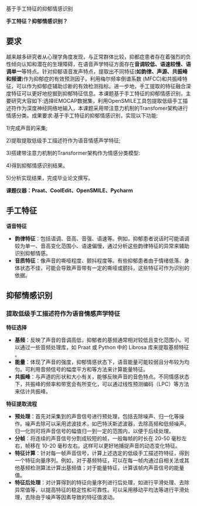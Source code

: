 基于手工特征的抑郁情感识别

**手工特征？抑郁情感识别？**

## 要求

越来越多研究者从心理学角度发现，与正常群体比较，抑都症患者存在着强烈的负性倾向认知和潜在的生理障碍，在语音声学特征方面存在**音调较低、语速较慢、语调单一**等特点。针对抑郁语音发声特点，提取出不同特征(**如韵律、声源、共振峰和频谱**)作为抑郁症的有效预测因子。利用梅尔频率倒谱系数 (MFCC)和共振峰特征，可以作为抑郁症辅助诊断的有效检测指标。进一步地，手工提取的特征融合深度特征可以更好地挖掘到抑郁特征信息。本课题基于手工特征的抑郁情感识别，主要研究大容如下:选择IEMOCAP数据集，利用OpenSMILE工具包提取低级手工描述符作为深度神经网络地输入，本课题采用带注意力机制的Transfomer架构进行情感分类。成果要求:基于手工特征的抑郁情感识别，实现以下功能:

1)完成声音的采集;

2)提取提取低级手工描述符作为语音情感声学特征;

3)搭建带注意力机制的Transformer架构作为情感分类模型:

4)得到抑郁情感识别结果。

5)分析实现结果，完成毕业论文撰写。

**课题仪器：Praat、CoolEdit、OpenSMILE、Pycharm**

## 手工特征

**语音特征**

- **韵律特征**：包括语调、音高、音强、语速等。例如，抑郁患者说话时可能语调较为单一、音高变化范围小、语速偏慢，通过分析这些韵律特征的异常来辅助识别抑郁情感。
- **音质特征**：像声音的嘶哑程度、颤抖程度等。有些抑郁患者由于情绪低落、身体状态不佳，可能会导致声音带有一定的嘶哑或颤抖，这些特征可作为识别的依据。

## 抑郁情感识别

### 提取低级手工描述符作为语音情感声学特征

**特征选择**

- **基频**：反映了声音的音调高低，抑郁者的基频通常相对较低且变化范围小。可以通过一些音频处理库，如 Praat 或 Python 中的 Librosa 库来提取基频特征 。
- **能量**：体现了声音的强度，抑郁情感状态下，语音能量可能较弱且分布较为均匀。可利用音频信号的幅度平方和等方法来计算能量特征。
- **共振峰**：与声道的形状和大小有关，能够反映声音的音色特点。不同情感状态下，共振峰的频率和带宽会有所变化，可以通过线性预测编码（LPC）等方法来估计共振峰。

**特征提取流程**

- **预处理**：首先对采集到的声音信号进行预处理，包括去除噪声、归一化等操作。噪声去除可以采用滤波技术，如巴特沃斯滤波器，去除高频和低频噪声。归一化则可将声音信号的幅值归一到一定的范围内，以便于后续处理。
- **分帧**：将连续的声音信号分割成较短的帧，一般每帧的时长在 20-50 毫秒左右，帧移在 10-20 毫秒左右。这样可以更好地捕捉声音的动态变化特征。
- **特征计算**：针对每一帧声音信号，计算上述选定的低级手工描述符特征，得到一个特征向量序列。例如，对于基频特征，可以在每一帧内通过自相关法或其他基频检测算法计算出基频值；对于能量特征，计算该帧内声音信号的能量值。
- **特征后处理**：对计算得到的特征向量序列进行后处理，如进行平滑处理、去除异常值等，以提高特征的稳定性和可靠性。可以采用移动平均法等进行平滑处理，去除由于噪声等因素导致的特征值波动。